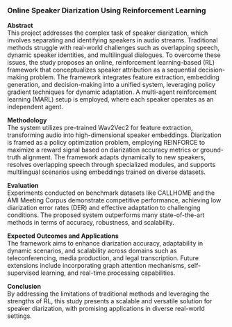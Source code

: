 ### Online Speaker Diarization Using Reinforcement Learning

**Abstract**  
This project addresses the complex task of speaker diarization, which involves separating and identifying speakers in audio streams. Traditional methods struggle with real-world challenges such as overlapping speech, dynamic speaker identities, and multilingual dialogues. To overcome these issues, the study proposes an online, reinforcement learning-based (RL) framework that conceptualizes speaker attribution as a sequential decision-making problem. The framework integrates feature extraction, embedding generation, and decision-making into a unified system, leveraging policy gradient techniques for dynamic adaptation. A multi-agent reinforcement learning (MARL) setup is employed, where each speaker operates as an independent agent.

**Methodology**  
The system utilizes pre-trained Wav2Vec2 for feature extraction, transforming audio into high-dimensional speaker embeddings. Diarization is framed as a policy optimization problem, employing REINFORCE to maximize a reward signal based on diarization accuracy metrics or ground-truth alignment. The framework adapts dynamically to new speakers, resolves overlapping speech through specialized modules, and supports multilingual scenarios using embeddings trained on diverse datasets.

**Evaluation**  
Experiments conducted on benchmark datasets like CALLHOME and the AMI Meeting Corpus demonstrate competitive performance, achieving low diarization error rates (DER) and effective adaptation to challenging conditions. The proposed system outperforms many state-of-the-art methods in terms of accuracy, robustness, and scalability.

**Expected Outcomes and Applications**  
The framework aims to enhance diarization accuracy, adaptability in dynamic scenarios, and scalability across domains such as teleconferencing, media production, and legal transcription. Future extensions include incorporating graph attention mechanisms, self-supervised learning, and real-time processing capabilities.

**Conclusion**  
By addressing the limitations of traditional methods and leveraging the strengths of RL, this study presents a scalable and versatile solution for speaker diarization, with promising applications in diverse real-world settings.
